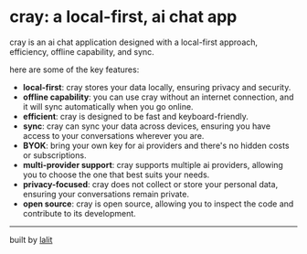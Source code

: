 # cray: a local-first, ai chat app

cray is an ai chat application designed with a local-first approach, efficiency, offline capability, and sync.

here are some of the key features:

- **local-first**: cray stores your data locally, ensuring privacy and security.
- **offline capability**: you can use cray without an internet connection, and it will sync
  automatically when you go online.
- **efficient**: cray is designed to be fast and keyboard-friendly.
- **sync**: cray can sync your data across devices, ensuring you have access to your conversations wherever you are.
- **BYOK**: bring your own key for ai providers and there's no hidden costs or subscriptions.
- **multi-provider support**: cray supports multiple ai providers, allowing you to choose the one that best suits your needs.
- **privacy-focused**: cray does not collect or store your personal data, ensuring your conversations remain private.
- **open source**: cray is open source, allowing you to inspect the code and contribute to its development.

---

built by [lalit](https://twitter.com/lalitcodees)
